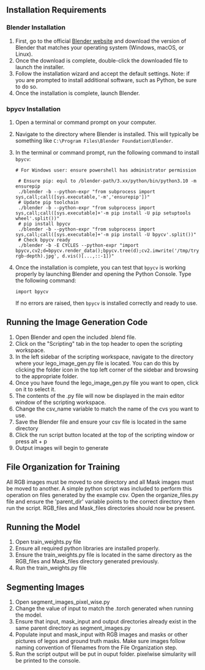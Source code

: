## Installation Requirements

### Blender Installation

1. First, go to the official [Blender website](https://www.blender.org/download/) and download the version of Blender that matches your operating system (Windows, macOS, or Linux).
2. Once the download is complete, double-click the downloaded file to launch the installer.
3. Follow the installation wizard and accept the default settings. Note: if you are prompted to install additional software, such as Python, be sure to do so.
4. Once the installation is complete, launch Blender.

### bpycv Installation

1. Open a terminal or command prompt on your computer.
2. Navigate to the directory where Blender is installed. This will typically be something like `C:\Program Files\Blender Foundation\Blender`.
3. In the terminal or command prompt, run the following command to install `bpycv`:

   ```
   # For Windows user: ensure powershell has administrator permission

    # Ensure pip: equl to /blender-path/3.xx/python/bin/python3.10 -m ensurepip
    ./blender -b --python-expr "from subprocess import sys,call;call([sys.executable,'-m','ensurepip'])"
    # Update pip toolchain
    ./blender -b --python-expr "from subprocess import sys,call;call([sys.executable]+'-m pip install -U pip setuptools wheel'.split())"
    # pip install bpycv
    ./blender -b --python-expr "from subprocess import sys,call;call([sys.executable]+'-m pip install -U bpycv'.split())"
    # Check bpycv ready
    ./blender -b -E CYCLES --python-expr "import bpycv,cv2;d=bpycv.render_data();bpycv.tree(d);cv2.imwrite('/tmp/try_bpycv_vis(inst-rgb-depth).jpg', d.vis()[...,::-1])"
   ```
4. Once the installation is complete, you can test that `bpycv` is working properly by launching Blender and opening the Python Console. Type the following command:

   ```
   import bpycv
   ```

   If no errors are raised, then `bpycv` is installed correctly and ready to use.

## Running the Image Generation Code

1. Open Blender and open the included .blend file.
2. Click on the "Scripting" tab in the top header to open the scripting workspace.
3. In the left sidebar of the scripting workspace, navigate to the directory where your lego_image_gen.py file is located. You can do this by clicking the folder icon in the top left corner of the sidebar and browsing to the appropriate folder.
4. Once you have found the lego_image_gen.py file you want to open, click on it to select it.
5. The contents of the .py file will now be displayed in the main editor window of the scripting workspace.
6. Change the csv_name variable to match the name of the cvs you want to use.
7. Save the Blender file and ensure your csv file is located in the same directory
8. Click the run script button located at the top of the scripting window or press alt + p
9. Output images will begin to generate

## File Organization for Training

All RGB images must be moved to one directory and all Mask images must be moved to another. A simple python script was included to perform this operation on files generated by the example csv. Open the organize_files.py file and ensure the 'parent_dir' variable points to the correct directory then run the script. RGB_files and Mask_files directories should now be present.

## Running the Model

1. Open train_weights.py file
2. Ensure all required python libraries are installed properly.
3. Ensure the train_weights.py file is located in the same directory as the RGB_files and Mask_files directory generated previously.
4. Run the train_weights.py file

## Segmenting Images

1. Open segment_images_pixel_wise.py
2. Change the value of input to match the .torch generated when running the model.
3. Ensure that input, mask_input and output directories already exist in the same parent directory as segment_images.py
4. Populate input and mask_input with RGB images and masks or other pictures of legos and ground truth masks. Make sure images follow naming convention of filenames from the File Organization step.
5. Run the script output will be put in ouput folder. pixelwise simularity will be printed to the console.

